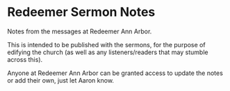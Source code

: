 # Redeemer Sermon Notes
Notes from the messages at Redeemer Ann Arbor.

This is intended to be published with the sermons, for the purpose of edifying the church (as well as any listeners/readers that may stumble across this).

Anyone at Redeemer Ann Arbor can be granted access to update the notes or add their own, just let Aaron know.
